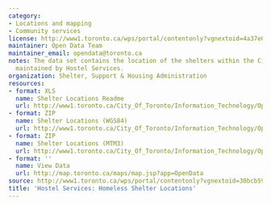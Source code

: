 ```yaml
---
category:
- Locations and mapping
- Community services
license: http://www1.toronto.ca/wps/portal/contentonly?vgnextoid=4a37e03bb8d1e310VgnVCM10000071d60f89RCRD
maintainer: Open Data Team
maintainer_email: opendata@toronto.ca
notes: The data set contains the location of the shelters within the City of Toronto,
  maintained by Hostel Services.
organization: Shelter, Support & Housing Administration
resources:
- format: XLS
  name: Shelter Locations Readme
  url: http://www1.toronto.ca/City_Of_Toronto/Information_Technology/Open_Data/Data_Sets/Assets/Files/Shelter_Locations_Readme.xls
- format: ZIP
  name: Shelter Locations (WGS84)
  url: http://www1.toronto.ca/City_Of_Toronto/Information_Technology/Open_Data/Data_Sets/Assets/Files/shelters_wgs84_Feb_2012.zip
- format: ZIP
  name: Shelter Locations (MTM3)
  url: http://www1.toronto.ca/City_Of_Toronto/Information_Technology/Open_Data/Data_Sets/Assets/Files/shelters_mtm3_feb_2012.zip
- format: ''
  name: View Data
  url: http://map.toronto.ca/maps/map.jsp?app=OpenData
source: http://www1.toronto.ca/wps/portal/contentonly?vgnextoid=30bcb5989b985310VgnVCM1000003dd60f89RCRD&vgnextchannel=1a66e03bb8d1e310VgnVCM10000071d60f89RCRD
title: 'Hostel Services: Homeless Shelter Locations'
---
```


